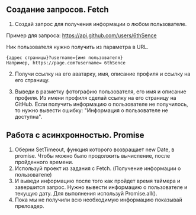 ## Создание запросов. Fetch
1. Создай запрос для получения информации о любом пользователе.

Пример для запроса: https://api.github.com/users/6thSence

Ник пользователя нужно получить из параметра в URL. 

    {адрес страницы}?username={имя пользователя}
    Например, https://page.com?username= 6thSence

2. Получи ссылку на его аватарку, имя, описание профиля и ссылку на его страницу.

3. Выведи в разметку фотографию пользователя, его имя и описание профиля. Из имени профиля сделай ссылку на его страницу на GitHub. Если получить информацию о пользователе не получилось, то нужно вывести ошибку: "Информация о пользователе не доступна".

## Работа с асинхронностью. Promise
1. Оберни SetTimeout, функция которого возвращает new Date, в promise. Чтобы можно было продолжить вычисление, после пройденного времени.
2. Используй проект из задания с Fetch. (Получение информации о пользователе) 
3. И выведи информацию после того как пройдет время таймера и завершится запрос. Нужно вывести информацию о пользователе и текущую дату. Для выполнения используй Promise.all().
4. Пока мы не получили всю необходимую информацию показывай прелоадер.
